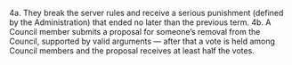 4a. They break the server rules and receive a serious punishment (defined by the Administration) that ended no later than the previous term. 
4b. A Council member submits a proposal for someone’s removal from the Council, supported by valid arguments — after that a vote is held among Council members and the proposal receives at least half the votes.
